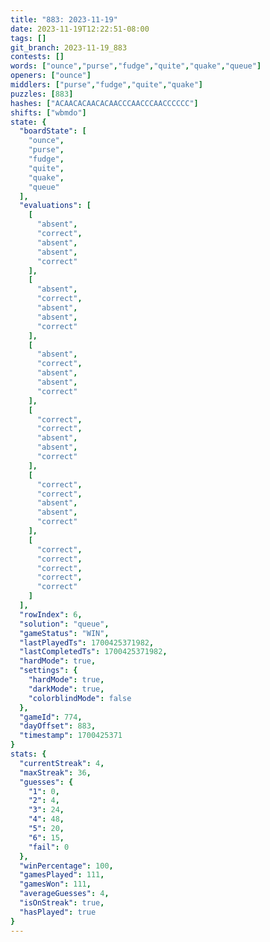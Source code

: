 ```yaml
---
title: "883: 2023-11-19"
date: 2023-11-19T12:22:51-08:00
tags: []
git_branch: 2023-11-19_883
contests: []
words: ["ounce","purse","fudge","quite","quake","queue"]
openers: ["ounce"]
middlers: ["purse","fudge","quite","quake"]
puzzles: [883]
hashes: ["ACAACACAACACAACCCAACCCAACCCCCC"]
shifts: ["wbmdo"]
state: {
  "boardState": [
    "ounce",
    "purse",
    "fudge",
    "quite",
    "quake",
    "queue"
  ],
  "evaluations": [
    [
      "absent",
      "correct",
      "absent",
      "absent",
      "correct"
    ],
    [
      "absent",
      "correct",
      "absent",
      "absent",
      "correct"
    ],
    [
      "absent",
      "correct",
      "absent",
      "absent",
      "correct"
    ],
    [
      "correct",
      "correct",
      "absent",
      "absent",
      "correct"
    ],
    [
      "correct",
      "correct",
      "absent",
      "absent",
      "correct"
    ],
    [
      "correct",
      "correct",
      "correct",
      "correct",
      "correct"
    ]
  ],
  "rowIndex": 6,
  "solution": "queue",
  "gameStatus": "WIN",
  "lastPlayedTs": 1700425371982,
  "lastCompletedTs": 1700425371982,
  "hardMode": true,
  "settings": {
    "hardMode": true,
    "darkMode": true,
    "colorblindMode": false
  },
  "gameId": 774,
  "dayOffset": 883,
  "timestamp": 1700425371
}
stats: {
  "currentStreak": 4,
  "maxStreak": 36,
  "guesses": {
    "1": 0,
    "2": 4,
    "3": 24,
    "4": 48,
    "5": 20,
    "6": 15,
    "fail": 0
  },
  "winPercentage": 100,
  "gamesPlayed": 111,
  "gamesWon": 111,
  "averageGuesses": 4,
  "isOnStreak": true,
  "hasPlayed": true
}
---
```

<!-- more -->
